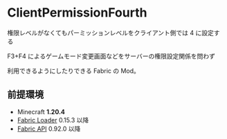 # ClientPermissionFourth

権限レベルがなくてもパーミッションレベルをクライアント側では 4 に設定する

F3+F4 によるゲームモード変更画面などをサーバーの権限設定関係を問わず

利用できるようにしたりできる Fabric の Mod。

## 前提環境

- Minecraft **1.20.4**
- [Fabric Loader](https://fabricmc.net/use/installer/) 0.15.3 以降
- [Fabric API](https://www.curseforge.com/minecraft/mc-mods/fabric-api) 0.92.0 以降
